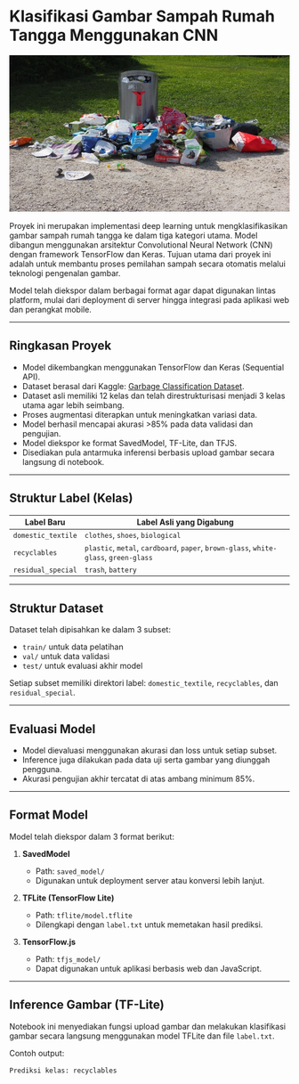 # Klasifikasi Gambar Sampah Rumah Tangga Menggunakan CNN

![Alt text](garbage-2.jpg)

Proyek ini merupakan implementasi deep learning untuk mengklasifikasikan gambar sampah rumah tangga ke dalam tiga kategori utama. Model dibangun menggunakan arsitektur Convolutional Neural Network (CNN) dengan framework TensorFlow dan Keras. Tujuan utama dari proyek ini adalah untuk membantu proses pemilahan sampah secara otomatis melalui teknologi pengenalan gambar.

Model telah diekspor dalam berbagai format agar dapat digunakan lintas platform, mulai dari deployment di server hingga integrasi pada aplikasi web dan perangkat mobile.

---

## Ringkasan Proyek

- Model dikembangkan menggunakan TensorFlow dan Keras (Sequential API).
- Dataset berasal dari Kaggle: [Garbage Classification Dataset](https://www.kaggle.com/mostafaabla/garbage-classification).
- Dataset asli memiliki 12 kelas dan telah direstrukturisasi menjadi 3 kelas utama agar lebih seimbang.
- Proses augmentasi diterapkan untuk meningkatkan variasi data.
- Model berhasil mencapai akurasi >85% pada data validasi dan pengujian.
- Model diekspor ke format SavedModel, TF-Lite, dan TFJS.
- Disediakan pula antarmuka inferensi berbasis upload gambar secara langsung di notebook.

---

## Struktur Label (Kelas)

| Label Baru           | Label Asli yang Digabung                                                 |
|----------------------|---------------------------------------------------------------------------|
| `domestic_textile`   | `clothes`, `shoes`, `biological`                                          |
| `recyclables`        | `plastic`, `metal`, `cardboard`, `paper`, `brown-glass`, `white-glass`, `green-glass` |
| `residual_special`   | `trash`, `battery`                                                        |

---

## Struktur Dataset

Dataset telah dipisahkan ke dalam 3 subset:
- `train/` untuk data pelatihan
- `val/` untuk data validasi
- `test/` untuk evaluasi akhir model

Setiap subset memiliki direktori label: `domestic_textile`, `recyclables`, dan `residual_special`.

---

## Evaluasi Model

- Model dievaluasi menggunakan akurasi dan loss untuk setiap subset.
- Inference juga dilakukan pada data uji serta gambar yang diunggah pengguna.
- Akurasi pengujian akhir tercatat di atas ambang minimum 85%.

---

## Format Model

Model telah diekspor dalam 3 format berikut:

1. **SavedModel**  
   - Path: `saved_model/`
   - Digunakan untuk deployment server atau konversi lebih lanjut.

2. **TFLite (TensorFlow Lite)**  
   - Path: `tflite/model.tflite`
   - Dilengkapi dengan `label.txt` untuk memetakan hasil prediksi.

3. **TensorFlow.js**  
   - Path: `tfjs_model/`
   - Dapat digunakan untuk aplikasi berbasis web dan JavaScript.

---

## Inference Gambar (TF-Lite)

Notebook ini menyediakan fungsi upload gambar dan melakukan klasifikasi gambar secara langsung menggunakan model TFLite dan file `label.txt`.

Contoh output:
```bash
Prediksi kelas: recyclables
